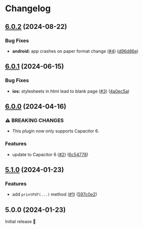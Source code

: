 # Changelog

## [6.0.2](https://github.com/capawesome-team/sponsorware/compare/v6.0.1...v6.0.2) (2024-08-22)


### Bug Fixes

* **android:** app crashes on paper format change ([#4](https://github.com/capawesome-team/sponsorware/issues/4)) ([d96d86e](https://github.com/capawesome-team/sponsorware/commit/d96d86e7e12d4806308eacdba266c2961cbbf284))

## [6.0.1](https://github.com/capawesome-team/sponsorware/compare/v6.0.0...v6.0.1) (2024-06-15)


### Bug Fixes

* **ios:** stylesheets in html lead to blank page ([#3](https://github.com/capawesome-team/sponsorware/issues/3)) ([4a0ec5a](https://github.com/capawesome-team/sponsorware/commit/4a0ec5a2146508e0f269e6a06309208be2506e16))

## [6.0.0](https://github.com/capawesome-team/sponsorware/compare/v5.1.0...v6.0.0) (2024-04-16)


### ⚠ BREAKING CHANGES

* This plugin now only supports Capacitor 6.

### Features

* update to Capacitor 6 ([#2](https://github.com/capawesome-team/sponsorware/issues/2)) ([6c54778](https://github.com/capawesome-team/sponsorware/commit/6c54778ce031ba363a9b2e8b8dc4acc8c44ceaec))

## [5.1.0](https://github.com/capawesome-team/capacitor-plugins/compare/v5.0.0...v5.1.0) (2024-01-23)


### Features

* add `printPdf(...)` method ([#1](https://github.com/capawesome-team/capacitor-plugins/issues/1)) ([597c0e2](https://github.com/capawesome-team/capacitor-plugins/commit/597c0e23cfd9e9800535c0373adc70389884aa36))

## 5.0.0 (2024-01-23)

Initial release 🎉

